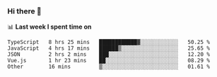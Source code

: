 ### Hi there 👋

<!--
**DBvc/DBvc** is a ✨ _special_ ✨ repository because its `README.md` (this file) appears on your GitHub profile.

Here are some ideas to get you started:

- 🔭 I’m currently working on ...
- 🌱 I’m currently learning ...
- 👯 I’m looking to collaborate on ...
- 🤔 I’m looking for help with ...
- 💬 Ask me about ...
- 📫 How to reach me: ...
- 😄 Pronouns: ...
- ⚡ Fun fact: ...
-->

📊 **Last week I spent time on**
<!--START_SECTION:waka-->
```text
TypeScript   8 hrs 25 mins   ████████████▓░░░░░░░░░░░░   50.25 % 
JavaScript   4 hrs 17 mins   ██████▒░░░░░░░░░░░░░░░░░░   25.65 % 
JSON         2 hrs 2 mins    ███░░░░░░░░░░░░░░░░░░░░░░   12.20 % 
Vue.js       1 hr 23 mins    ██░░░░░░░░░░░░░░░░░░░░░░░   08.29 % 
Other        16 mins         ▒░░░░░░░░░░░░░░░░░░░░░░░░   01.61 % 
```
<!--END_SECTION:waka-->
